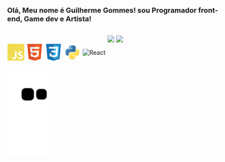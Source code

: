 ### Olá, Meu nome é Guilherme Gommes! sou Programador front-end, Game dev e Artista! 

##
<div>
<div align="center" display="inline-block">
  <img height="180em" src="https://github-readme-stats.vercel.app/api?username=GuilhermeGommes&show_icons=true&theme=radical&include_all_commits=true&count_private=true"/>
  <img height="180em" src="https://github-readme-stats.vercel.app/api/top-langs/?username=GuilhermeGommes&layout=compact&langs_count=7&theme=radical"/>
  
</div>
<div>
  <img align="center" alt="Js" height="40" width="40" src="https://raw.githubusercontent.com/devicons/devicon/master/icons/javascript/javascript-plain.svg">
  <img align="center" alt="HTML" height="40" width="40" src="https://raw.githubusercontent.com/devicons/devicon/master/icons/html5/html5-original.svg">
  <img align="center" alt="CSS" height="40" width="40" src="https://raw.githubusercontent.com/devicons/devicon/master/icons/css3/css3-original.svg">
  <img align="center" alt="Python" height="40" width="40" src="https://raw.githubusercontent.com/devicons/devicon/master/icons/python/python-original.svg">
  <img align="center" alt="React" height="40" width="40"src="https://cdn.jsdelivr.net/gh/devicons/devicon/icons/react/react-original.svg" />

</div>

##

  ![Snake animation](https://github.com/GuilhermeGommes/GuilhermeGommes/blob/output/github-contribution-grid-snake.svg)
